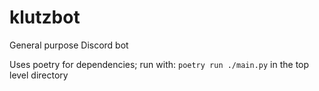 # klutzbot

General purpose Discord bot

Uses poetry for dependencies; run with:
`poetry run ./main.py`
in the top level directory